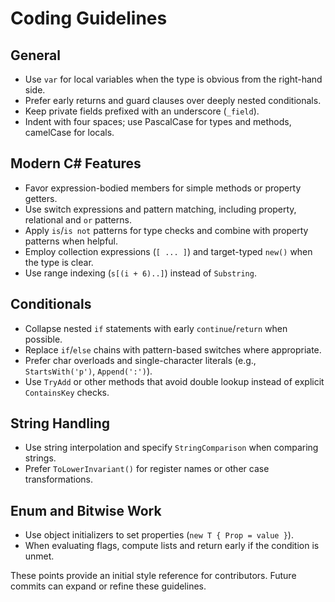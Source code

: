 # Coding Guidelines

## General
- Use `var` for local variables when the type is obvious from the right-hand side.
- Prefer early returns and guard clauses over deeply nested conditionals.
- Keep private fields prefixed with an underscore (`_field`).
- Indent with four spaces; use PascalCase for types and methods, camelCase for locals.

## Modern C# Features
- Favor expression-bodied members for simple methods or property getters.
- Use switch expressions and pattern matching, including property, relational and `or` patterns.
- Apply `is`/`is not` patterns for type checks and combine with property patterns when helpful.
- Employ collection expressions (`[ ... ]`) and target-typed `new()` when the type is clear.
- Use range indexing (`s[(i + 6)..]`) instead of `Substring`.

## Conditionals
- Collapse nested `if` statements with early `continue`/`return` when possible.
- Replace `if`/`else` chains with pattern-based switches where appropriate.
- Prefer char overloads and single-character literals (e.g., `StartsWith('p')`, `Append(':')`).
- Use `TryAdd` or other methods that avoid double lookup instead of explicit `ContainsKey` checks.

## String Handling
- Use string interpolation and specify `StringComparison` when comparing strings.
- Prefer `ToLowerInvariant()` for register names or other case transformations.

## Enum and Bitwise Work
- Use object initializers to set properties (`new T { Prop = value }`).
- When evaluating flags, compute lists and return early if the condition is unmet.

These points provide an initial style reference for contributors. Future commits can expand or refine these guidelines.
